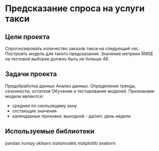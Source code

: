 # Предсказание спроса на услуги такси
## Цели проекта
Спрогнозировать количество заказов такси на следующий час.
Построить модель для такого предсказания.
Значение метрики RMSE на тестовой выборке должно быть не больше 48.
## Задачи проекта
Предобработка данных
Анализ данных. Определение тренда, сезонности, остатков
Обучение и тестирование моделей.
Признаками модели являются:
- среднее по скользящему окну
- отстающие значения
- календарные признаки: выходной - да/нет, день недели
## Используемые библиотеки
pandas
numpy
sklearn
statsmodels
matplotlib
seaborn

